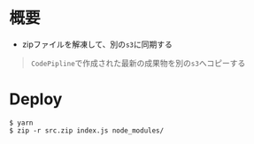 # 概要

* zipファイルを解凍して、別の`s3`に同期する
> `CodePipline`で作成された最新の成果物を別の`s3`へコピーする

# Deploy

```
$ yarn
$ zip -r src.zip index.js node_modules/
```